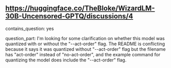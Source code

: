 ## https://huggingface.co/TheBloke/WizardLM-30B-Uncensored-GPTQ/discussions/4

contains_question: yes

question_part: I'm looking for some clarification on whether this model was quantized with or without the "--act-order" flag. The README is conflicting because it says it was quantized without "--act-order" flag but the filename has "act-order" instead of "no-act-order", and the example command for quantizing the model does include the "--act-order" flag.